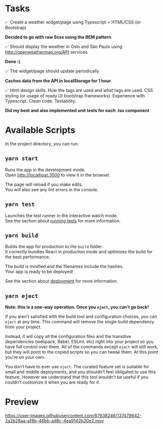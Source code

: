# Tasks

:white_check_mark: Create a weather widget/page using Typescript + HTML/CSS (or Bootstrap) 

**Decided to go with raw Scss using the BEM pattern**.


:white_check_mark: Should display the weather in Oslo and São Paulo using http://openweathermap.org/API services

**Done :)**


:white_check_mark: The widget/page should update periodically 

**Caches data from the API in localStorage for 1 hour**.


:white_check_mark: Html design skills. How the tags are used and what tags are used. CSS styling (or usage of ready UI bootstrap frameworks). Experience with Typescript. Clean code. Testability.

**Did my best and also implemented unit tests for each .tsx component**


# Available Scripts

In the project directory, you can run:

## `yarn start`

Runs the app in the development mode.\
Open [http://localhost:3000](http://localhost:3000) to view it in the browser.

The page will reload if you make edits.\
You will also see any lint errors in the console.

## `yarn test`

Launches the test runner in the interactive watch mode.\
See the section about [running tests](https://facebook.github.io/create-react-app/docs/running-tests) for more information.

## `yarn build`

Builds the app for production to the `build` folder.\
It correctly bundles React in production mode and optimizes the build for the best performance.

The build is minified and the filenames include the hashes.\
Your app is ready to be deployed!

See the section about [deployment](https://facebook.github.io/create-react-app/docs/deployment) for more information.

## `yarn eject`

**Note: this is a one-way operation. Once you `eject`, you can’t go back!**

If you aren’t satisfied with the build tool and configuration choices, you can `eject` at any time. This command will remove the single build dependency from your project.

Instead, it will copy all the configuration files and the transitive dependencies (webpack, Babel, ESLint, etc) right into your project so you have full control over them. All of the commands except `eject` will still work, but they will point to the copied scripts so you can tweak them. At this point you’re on your own.

You don’t have to ever use `eject`. The curated feature set is suitable for small and middle deployments, and you shouldn’t feel obligated to use this feature. However we understand that this tool wouldn’t be useful if you couldn’t customize it when you are ready for it.

# Preview

https://user-images.githubusercontent.com/67838246/137478642-2a2b28aa-af8b-46bb-ad8c-4ea9142b20e2.mov
